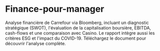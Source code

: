 # Finance-pour-manager
Analyse financière de Carrefour via Bloomberg, incluant un diagnostic stratégique (SWOT), l'évaluation de la capitalisation boursière, EBITDA, cash-flows et une comparaison avec Casino. Le rapport intègre aussi les critères ESG et l'impact du COVID-19. Téléchargez le document pour découvrir l'analyse complète.

